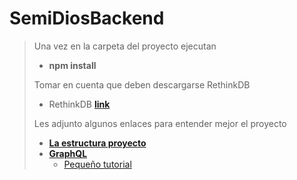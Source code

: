 # SemiDiosBackend
> Una vez en la carpeta del proyecto ejecutan
> - **npm install**
>
> Tomar en cuenta que deben descargarse RethinkDB
> - RethinkDB **[link](https://rethinkdb.com/)**
>
> Les adjunto algunos enlaces para entender mejor el proyecto
> - **[La estructura proyecto](https://softwareontheroad.com/ideal-nodejs-project-structure/)**
> - **[GraphQL](https://graphql.org/)**
>   - [Pequeño tutorial](https://medium.com/codingthesmartway-com-blog/creating-a-graphql-server-with-node-js-and-express-f6dddc5320e1)
